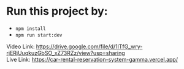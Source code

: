 # Run this project by:

- `npm install`
- `npm run start:dev`

Video Link: https://drive.google.com/file/d/1lTfG_wry-rjERjUuqkuzGbSO_xZ73RZz/view?usp=sharing
<br />
Live Link: https://car-rental-reservation-system-gamma.vercel.app/
